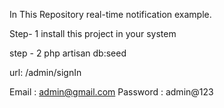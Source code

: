 In This Repository real-time notification example.

Step- 1
install this project in your system

step - 2
php artisan db:seed

url: /admin/signIn

Email : admin@gmail.com
Password : admin@123
